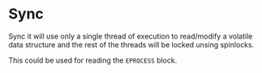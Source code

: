 # Sync

Sync it will use only a single thread of execution to read/modify a volatile data structure and the rest of the threads will be locked unsing spinlocks.

This could be used for reading the ``EPROCESS`` block.

